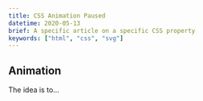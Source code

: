 ```yaml
---
title: CSS Animation Paused
datetime: 2020-05-13
brief: A specific article on a specific CSS property
keywords: ["html", "css", "svg"]
---
```


## Animation

The idea is to...

